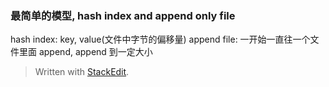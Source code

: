 ### 最简单的模型, hash index and append only file
hash index: key, value(文件中字节的偏移量)
append file: 一开始一直往一个文件里面 append, append 到一定大小


> Written with [StackEdit](https://stackedit.io/).
<!--stackedit_data:
eyJoaXN0b3J5IjpbOTQ4ODg4MzU4XX0=
-->